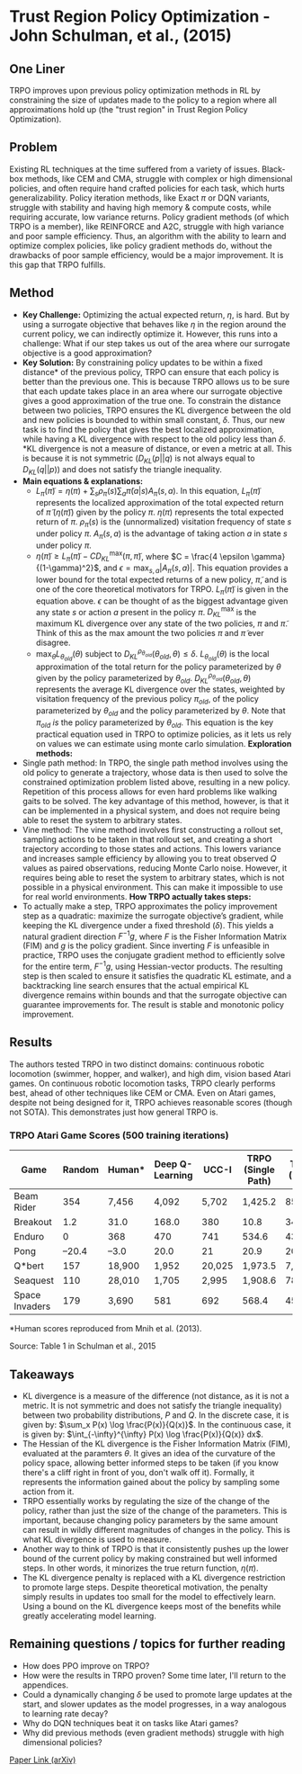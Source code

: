 # Trust Region Policy Optimization - John Schulman, et al., (2015)

## One Liner
TRPO improves upon previous policy optimization methods in RL by constraining the size of updates made to the policy to a region where all approximations hold up (the "trust region" in Trust Region Policy Optimization).


## Problem
Existing RL techniques at the time suffered from a variety of issues. Black-box methods, like CEM and CMA, struggle with complex or high dimensional policies, and often require hand crafted policies for each task, which hurts generalizability. Policy iteration methods, like Exact $\pi$ or DQN variants, struggle with stability and having high memory & compute costs, while requiring accurate, low variance returns. Policy gradient methods (of which TRPO is a member), like REINFORCE and A2C, struggle with high variance and poor sample efficiency. Thus, an algorithm with the ability to learn and optimize complex policies, like policy gradient methods do, without the drawbacks of poor sample efficiency, would be a major improvement. It is this gap that TRPO fulfills.

## Method
 - **Key Challenge:** Optimizing the actual expected return, $\eta$, is hard. But by using a surrogate objective that behaves like $\eta$ in the region around the current policy, we can indirectly optimize it. However, this runs into a challenge: What if our step takes us out of the area where our surrogate objective is a good approximation?
 - **Key Solution:** By constraining policy updates to be within a fixed distance\* of the previous policy, TRPO can ensure that each policy is better than the previous one. This is because TRPO allows us to be sure that each update takes place in an area where our surrogate objective gives a good approximation of the true one. To constrain the distance between two policies, TRPO ensures the KL divergence between the old and new policies is bounded to within small constant, $\delta$. Thus, our new task is to find the policy that gives the best localized approximation, while having a KL divergence with respect to the old policy less than $\delta$.  
   \*KL divergence is not a measure of distance, or even a metric at all. This is because it is not symmetric ($D_{KL}(p || q)$ is not always equal to $D_{KL}(q || p)$) and does not satisfy the triangle inequality.
 - **Main equations & explanations:**  
   - $L_{\pi}(\tilde{\pi}) = \eta(\pi) + \sum_{s} \rho_{\pi}(s) \sum_{a} \tilde{\pi}(a|s)A_{\pi}(s, a)$. In this equation, $L_{\pi}(\tilde{\pi})$ represents the localized approximation of the total expected return of $\tilde{\pi}$ ($\eta(\tilde{\pi})$) given by the policy $\pi$. $\eta(\pi)$ represents the total expected return of $\pi$. $\rho_{\pi}(s)$ is the (unnormalized) visitation frequency of state $s$ under policy $\pi$. $A_{\pi}(s, a)$ is the advantage of taking action $a$ in state $s$ under policy $\pi$.
   - $\eta(\tilde{\pi}) \geq L_{\pi}(\tilde{\pi}) - C D^{\max}_{KL}(\pi, \tilde{\pi})$, where $C = \frac{4 \epsilon \gamma}{(1-\gamma)^2}$, and $\epsilon = \max_{s, a} |A_{\pi}(s, a)|$. This equation provides a lower bound for the total expected returns of a new policy, $\tilde{\pi}$, and is one of the core theoretical motivators for TRPO. $L_{\pi}(\tilde{\pi})$ is given in the equation above. $\epsilon$ can be thought of as the biggest advantage given any state $s$ or action $a$ present in the policy $\pi$. $D^{\max}_{KL}$ is the maximum KL divergence over any state of the two policies, $\pi$ and $\tilde{\pi}$. Think of this as the max amount the two policies $\pi$ and $\tilde{\pi}$ ever disagree.
   - $\max_{\theta} L_{\theta_{old}}(\theta)$ subject to $D^{\rho_{\theta_{old}}}_{KL}(\theta_{old}, \theta) \leq \delta$. $L_{\theta_{old}}(\theta)$ is the local approximation of the total return for the policy parameterized by $\theta$ given by the policy parameterized by $\theta_{old}$. $D^{\rho_{\theta_{old}}}_{KL}(\theta_{old}, \theta)$ represents the average KL divergence over the states, weighted by visitation frequency of the previous policy $\pi_{old}$, of the policy parameterized by $\theta_{old}$ and the policy parameterized by $\theta$. Note that $\pi_{old}$ *is* the policy parameterized by $\theta_{old}$. This equation is the key practical equation used in TRPO to optimize policies, as it lets us rely on values we can estimate using monte carlo simulation.
 **Exploration methods:**
 - Single path method: In TRPO, the single path method involves using the old policy to generate a trajectory, whose data is then used to solve the constrained optimization problem listed above, resulting in a new policy. Repetition of this process allows for even hard problems like walking gaits to be solved. The key advantage of this method, however, is that it can be implemented in a physical system, and does not require being able to reset the system to arbitrary states.
 - Vine method: The vine method involves first constructing a rollout set, sampling actions to be taken in that rollout set, and creating a short trajectory according to those states and actions. This lowers variance and increases sample efficiency by allowing you to treat observed $Q$ values as paired observations, reducing Monte Carlo noise. However, it requires being able to reset the system to arbitrary states, which is not possible in a physical environment. This can make it impossible to use for real world environments.
 **How TRPO actually takes steps:**
 - To actually make a step, TRPO approximates the policy improvement step as a quadratic: maximize the surrogate objective’s gradient, while keeping the KL divergence under a fixed threshold ($\delta$). This yields a natural gradient direction $F^{-1} g$, where $F$ is the Fisher Information Matrix (FIM) and $g$ is the policy gradient. Since inverting $F$ is unfeasible in practice, TRPO uses the conjugate gradient method to efficiently solve for the entire term, $F^{-1} g$, using Hessian-vector products. The resulting step is then scaled to ensure it satisfies the quadratic KL estimate, and a backtracking line search ensures that the actual empirical KL divergence remains within bounds and that the surrogate objective can guarantee improvements for. The result is stable and monotonic policy improvement.

## Results
The authors tested TRPO in two distinct domains: continuous robotic locomotion (swimmer, hopper, and walker), and high dim, vision based Atari games. On continuous robotic locomotion tasks, TRPO clearly performs best, ahead of other techniques like CEM or CMA. Even on Atari games, despite not being designed for it, TRPO achieves reasonable scores (though not SOTA). This demonstrates just how general TRPO is.

### TRPO Atari Game Scores  (500 training iterations)

| Game            | Random | Human* | Deep Q-Learning | UCC-I   | TRPO (Single Path) | TRPO (Vine) |
|-----------------|--------|--------|-----------------|---------|--------------------|-------------|
| Beam Rider      |  354   | 7,456  | 4,092           | 5,702   | 1,425.2 | 859.5                  |  
| Breakout        |  1.2   | 31.0   | 168.0           | 380     | 10.8    | 34.2                   |
| Enduro          |  0     |  368   | 470             | 741     | 534.6   | 430.8                  |
| Pong            | –20.4  | –3.0   | 20.0            | 21      | 20.9    | 20.9                   |
| Q*bert          |  157   | 18,900 | 1,952           | 20,025  | 1,973.5 | 7,732.5                |
| Seaquest        |  110   | 28,010 | 1,705           | 2,995   | 1,908.6 | 788.4                  |
| Space Invaders  |  179   | 3,690  | 581             | 692     | 568.4   | 450.2                  |

*Human scores reproduced from Mnih et al. (2013).

Source: Table 1 in Schulman et al., 2015

## Takeaways
 - KL divergence is a measure of the difference (not distance, as it is not a metric. It is not symmetric and does not satisfy the triangle inequality) between two probability distributions, $P$ and $Q$. In the discrete case, it is given by: $\sum_x P(x) \log \frac{P(x)}{Q(x)}$. In the continuous case, it is given by: $\int_{-\infty}^{\infty} P(x) \log \frac{P(x)}{Q(x)} dx$.
 - The Hessian of the KL divergence is the Fisher Information Matrix (FIM), evaluated at the paramters $\theta$. It gives an idea of the curvature of the policy space, allowing better informed steps to be taken (if you know there's a cliff right in front of you, don't walk off it). Formally, it represents the information gained about the policy by sampling some action from it.
 - TRPO essentially works by regulating the size of the change of the policy, rather than just the size of the change of the parameters. This is important, because changing policy parameters by the same amount can result in wildly different magnitudes of changes in the policy. This is what KL divergence is used to measure.
 - Another way to think of TRPO is that it consistently pushes up the lower bound of the current policy by making constrained but well informed steps. In other words, it minorizes the true return function, $\eta(\pi)$.
 - The KL divergence penalty is replaced with a KL divergence restriction to promote large steps. Despite theoretical motivation, the penalty simply results in updates too small for the model to effectively learn. Using a bound on the KL divergence keeps most of the benefits while greatly accelerating model learning.

## Remaining questions / topics for further reading
 - How does PPO improve on TRPO?
 - How were the results in TRPO proven? Some time later, I'll return to the appendices.
 - Could a dynamically changing $\delta$ be used to promote large updates at the start, and slower updates as the model progresses, in a way analogous to learning rate decay?
 - Why do DQN techniques beat it on tasks like Atari games?
 - Why did previous methods (even gradient methods) struggle with high dimensional policies?

[Paper Link (arXiv)](https://arxiv.org/pdf/1502.05477)